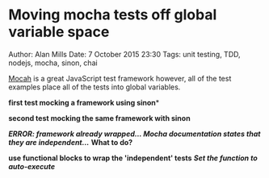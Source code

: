 Moving mocha tests off global variable space
============================================
Author: Alan Mills
Date: 7 October 2015 23:30
Tags: unit testing, TDD, nodejs, mocha, sinon, chai

[Mocah](http://mochajs.org) is a great JavaScript test framework however, all of the test examples place all of the tests into global variables.

**first test mocking a framework using sinon***

**second test mocking the same framework with sinon**

***ERROR: framework already wrapped... Mocha documentation states that they are independent...*** **What to do?**

**use functional blocks to wrap the 'independent' tests**
***Set the function to auto-execute***
